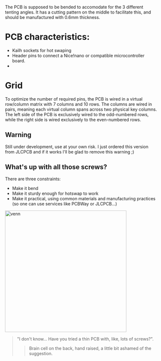 The PCB is supposed to be bended to accomodate for the 3 different tenting angles. It has a cutting pattern on the middle to facilitate this, and should be manufactured with 0.6mm thickness.

# PCB characteristics:

- Kailh sockets for hot swaping
- Header pins to connect a Nice!nano or compatible microcontroller board.
- 

# Grid

To optimize the number of required pins, the PCB is wired in a virtual row/column matrix with 7 columns and 10 rows. The columns are wired in pairs, meaning each virtual column spans across two physical key columns. The left side of the PCB is exclusively wired to the odd-numbered rows, while the right side is wired exclusively to the even-numbered rows.


## Warning

Still under development, use at your own risk. I just ordered this version from JLCPCB and if it works I'll be glad to remove this warning ;)

## What's up with all those screws?

There are three constraints:

- Make it bend
- Make it sturdy enough for hotswap to work
- Make it practical, using common materials and manufacturing practices (so one can use services like PCBWay or JLCPCB...)

<img width="400" alt="venn" src="https://github.com/user-attachments/assets/2d2861b0-56b2-43f6-b3f8-4a43b080d99d">

> "I don't know... Have you tried a thin PCB with, like, lots of screws?".
>> Brain cell on the back, hand raised, a little bit ashamed of the suggestion.
